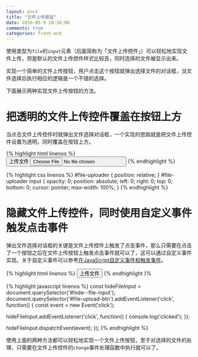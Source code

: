 ```yaml
---
layout: post
title: "文件上传按钮"
date: 2016-05-9 10:30:00
comments: true
categories: front-end
---
```


使用类型为`file`的`input`元素（后面简称为「文件上传控件」）可以轻松地实现文件上传，但是默认的文件上传控件样式比较丑，同时选择的文件被显示出来。

实现一个简单的文件上传按钮，用户点击这个按钮就弹出选择文件的对话框，当文件选择后执行相应的逻辑是一个不错的选择。

下面展示两种实现文件上传按钮的方法。

# 把透明的文件上传控件覆盖在按钮上方

当点击文件上传控件时就弹出文件选择对话框，一个实现的思路就是把文件上传控件设置为透明，同时覆盖在按钮上方。

{% highlight html linenos %}
<button id="file-uploader">
  上传文件
  <input type="file" id/>
</button>
{% endhighlight %}

{% highlight css linenos %}
#file-uploader {
    position: relative;
}
#file-uploader input {
    opacity: 0;
    position: absolute;
    left: 0;
    right: 0;
    top: 0;
    bottom: 0;
    cursor: pointer;
    max-width: 100%;
}
{% endhighlight %}

# 隐藏文件上传控件，同时使用自定义事件触发点击事件

弹出文件选择对话框的关键是文件上传控件上触发了点击事件，那么只需要在点击了一个按钮之后在文件上传按钮上触发点击事件就可以了，这可以通过自定义事件实现。关于自定义事件可以参考[在JavaScript自定义事件和触发事件](/javascript/2016/03/25/create-custom-event-and-triger-event-in-javascript.html)。

{% highlight html linenos %}
<button id="file-upload-btn">上传文件</button>
<input type="file" id="hide-file-input" style="display: none"/>
{% endhighlight }%

{% highlight javascript linenos %}
const hideFileInput = document.querySelector('#hide--file-input');
document.querySelector('#file-upload-btn').addEventListener('click', function() {
  const event = new Event('click');

  hideFileInput.addEventListener('click', function() {
    console.log('clicked');
  });

  hideFileInput.dispatchEvent(event);
});
{% endhighlight %}

使用上面的两种方法都可以轻松地实现一个文件上传按钮，至于对选择的文件的处理，只需要在文件上传控件的`change`事件处理函数中执行就可以了。
